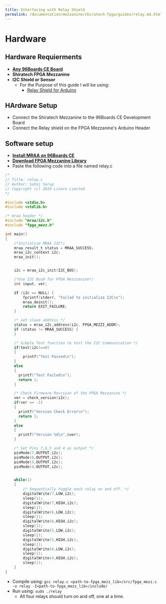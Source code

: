 ```yaml
---
title: Interfacing with Relay Shield
permalink: /documentation/mezzanine/shiratech-fpga/guides/relay.md.html
---
```


# Hardware
## Hardware Requierments

- **[Any 96Boards CE Board](https://www.96boards.org/products/ce/)**
- **Shiratech FPGA Mezzanine**
- **I2C Shield or Sensor**
  - For the Purpose of this guide I will be using:
    - [Relay Shield for Arduino](https://www.amazon.com/HiLetgo-Relay-Shield-Channel-Arduino/dp/B07F7Y55Z7)

## HArdware Setup

- Connect the Shiratech Mezzanine to the 96Boards CE Development Board
- Connect the Relay shield on the FPGA Mezzanine's Arduino Header

## Software setup

- **[Install MRAA on 96Boards CE](https://youtu.be/c8b6pcc6H2c)**
- **[Download FPGA Mezzanine Library](fpga-mezzanine-library.md)**
- Paste the following code into a file named relay.c
```C
/*
// Title: relay.c
// Author: Sahaj Sarup
// Copyright (c) 2019 Linaro Limited
*/

#include <stdio.h>
#include <stdlib.h>

/* mraa header */
#include "mraa/i2c.h"
#include "fpga_mezz.h"

int main()
{
    /*Initialise MRAA I2C*/
    mraa_result_t status = MRAA_SUCCESS;
    mraa_i2c_context i2c;
    mraa_init();


    i2c = mraa_i2c_init(I2C_BUS);

    /*Use I2C Bus0 for FPGA Mezzzanine*/
    int input, ver;

    if (i2c == NULL) {
        fprintf(stderr, "Failed to initialize I2C\n");
        mraa_deinit();
        return EXIT_FAILURE;
    }

    /* set slave address */
    status = mraa_i2c_address(i2c, FPGA_MEZZI_ADDR);
    if (status != MRAA_SUCCESS) {
    }

    /* Simple Test function to test the I2C Communication */
    if(test(i2c)==0)
    {
        printf("Test Passed\n");
    }
    else
    {
      printf("Test Failed\n");
      return 1;
    }

    /* Check Firmware Revision of the FPGA Mezzanine */
    ver = check_version(i2c);
    if(ver == -1)
    {
      printf("Version Check Error\n");
      return 1;
    }
    else
    {
      printf("Version %d\n",&ver);
    }

    /* Set Pins 7,6,5 and 4 as output */
    pinMode(7,OUTPUT,i2c);
    pinMode(6,OUTPUT,i2c);
    pinMode(5,OUTPUT,i2c);
    pinMode(4,OUTPUT,i2c);


    while(1)
    {
        /* Sequentially toggle each relay on and off. */
        digitalWrite(7,LOW,i2c);
        sleep(1);
        digitalWrite(7,HIGH,i2c);
        sleep(1);
        digitalWrite(6,LOW,i2c);
        sleep(1);
        digitalWrite(6,HIGH,i2c);
        sleep(1);
        digitalWrite(5,LOW,i2c);
        sleep(1);
        digitalWrite(5,HIGH,i2c);
        sleep(1);
        digitalWrite(4,LOW,i2c);
        sleep(1);
        digitalWrite(4,HIGH,i2c);
        sleep(1);
    }
}

```
- Compile using: `gcc relay.c <path-to-fpga_mezz_lib>/src/fpga_mezz.c -o relay -I<path-to-fpga_mezz_lib>/include/`
- Run using: `sudo ./relay`
    - All four relays should turn on and off, one at a time.
